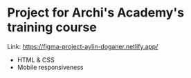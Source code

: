 # Project for Archi's Academy's training course

Link: https://figma-project-aylin-doganer.netlify.app/

* HTML & CSS
* Mobile responsiveness 
